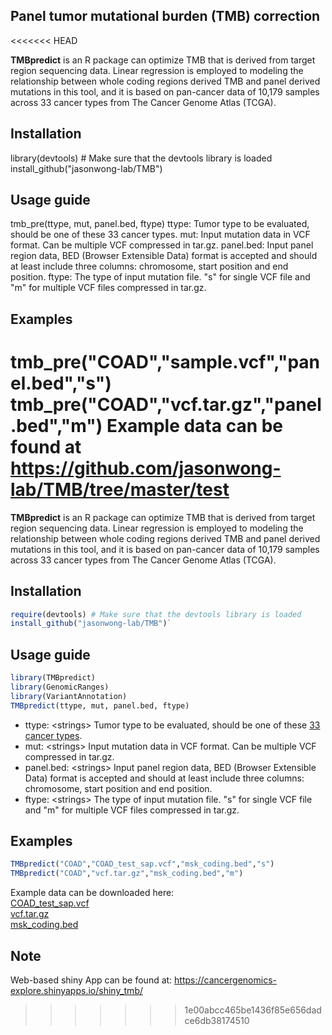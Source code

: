 ## Panel tumor mutational burden (TMB) correction
<<<<<<< HEAD

__TMBpredict__ is an R package can optimize TMB that is derived from target region sequencing data. Linear regression is employed to modeling the relationship between whole coding regions derived TMB and panel derived mutations in this tool, and it is based on pan-cancer data of 10,179 samples across 33 cancer types from The Cancer Genome Atlas (TCGA). 

## Installation 

library(devtools) # Make sure that the devtools library is loaded
install_github("jasonwong-lab/TMB")

## Usage guide

tmb_pre(ttype, mut, panel.bed, ftype)
ttype: <strings> Tumor type to be evaluated, should be one of these 33 cancer types.
mut: <strings> Input mutation data in VCF format. Can be multiple VCF compressed in tar.gz.
panel.bed: <strings> Input panel region data, BED (Browser Extensible Data) format is accepted and should at least include three columns: chromosome, start position and end position.
ftype: <strings> The type of input mutation file. "s" for single VCF file and "m" for multiple VCF files compressed in tar.gz.

## Examples

tmb_pre("COAD","sample.vcf","panel.bed","s")
tmb_pre("COAD","vcf.tar.gz","panel.bed","m")
Example data can be found at https://github.com/jasonwong-lab/TMB/tree/master/test
=======
__TMBpredict__ is an R package can optimize TMB that is derived from target region sequencing data. Linear regression is employed to modeling the relationship between whole coding regions derived TMB and panel derived mutations in this tool, and it is based on pan-cancer data of 10,179 samples across 33 cancer types from The Cancer Genome Atlas (TCGA).

## Installation
```R
require(devtools) # Make sure that the devtools library is loaded  
install_github("jasonwong-lab/TMB")`  
```
## Usage guide
```R
library(TMBpredict)
library(GenomicRanges)
library(VariantAnnotation)
TMBpredict(ttype, mut, panel.bed, ftype)
```
* ttype: \<strings\> Tumor type to be evaluated, should be one of these [33 cancer types](https://github.com/jasonwong-lab/TMB/blob/main/Cancer_type.txt).  
* mut: \<strings\> Input mutation data in VCF format. Can be multiple VCF compressed in tar.gz.  
* panel.bed: \<strings\> Input panel region data, BED (Browser Extensible Data) format is accepted and should at least include three columns: chromosome, start position and end position.  
* ftype: \<strings\> The type of input mutation file. "s" for single VCF file and "m" for multiple VCF files compressed in tar.gz.  

## Examples
```R
TMBpredict("COAD","COAD_test_sap.vcf","msk_coding.bed","s")  
TMBpredict("COAD","vcf.tar.gz","msk_coding.bed","m")
```
Example data can be downloaded here:<br>
<a id="raw-url" href="https://raw.githubusercontent.com/jasonwong-lab/TMB/master/test/single_file/COAD_test_sap.vcf">COAD_test_sap.vcf</a><br>
<a id="raw-url" href="https://raw.githubusercontent.com/jasonwong-lab/TMB/master/test/multiple_file/vcf.tar.gz">vcf.tar.gz</a><br>
<a id="raw-url" href="https://raw.githubusercontent.com/jasonwong-lab/TMB/master/test/single_file/msk_coding.bed">msk_coding.bed</a>

## Note
Web-based shiny App can be found at: https://cancergenomics-explore.shinyapps.io/shiny_tmb/
>>>>>>> 1e00abcc465be1436f85e656dadce6db38174510
